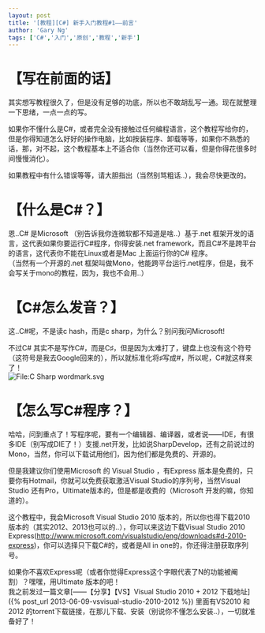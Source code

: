 ```yaml
---
layout: post
title: '[教程][C#] 新手入门教程#1——前言'
author: 'Gary Ng'
tags: ['C#','入门','原创','教程','新手']
---
```


# 【写在前面的话】

其实想写教程很久了，但是没有足够的功底，所以也不敢胡乱写一通。现在就整理一下思绪，一点一点的写。  
  

如果你不懂什么是C\#，或者完全没有接触过任何编程语言，这个教程写给你的，但是你得知道怎么好好的操作电脑，比如按装程序、卸载等等，如果你不熟悉的话，那，对不起，这个教程基本上不适合你（当然你还可以看，但是你得花很多时间慢慢消化）。  
  

如果教程中有什么错误等等，请大胆指出（当然别骂粗话..），我会尽快更改的。  
  

# 【什么是C\#？】

恩..C\# 是Microsoft （别告诉我你连微软都不知道是啥..）基于.net
框架开发的语言，这代表如果你要运行C\#程序，你得安装.net
framework，而且C\#不是跨平台的语言，这代表你不能在Linux或者是Mac
上面运行你的C\# 程序。  
 （当然有一个开源的.net
框架叫做Mono，他能跨平台运行.net程序，但是，我不会写关于mono的教程，因为，我也不会用..）  
  

# 【C\#怎么发音？】

这..C\#呢，不是读c hash，而是c sharp，为什么？别问我问Microsoft!  
  
 不过C\#
其实不是写作C\#，而是C♯，但是因为太难打了，键盘上也没有这个符号（这符号是我去Google回来的），所以就标准化将♯写成\#，所以呢，C\#就这样来了！  
 ![File:C Sharp
wordmark.svg](http://upload.wikimedia.org/wikipedia/commons/thumb/0/0d/C_Sharp_wordmark.svg/464px-C_Sharp_wordmark.svg.png)  
  

# 【怎么写C\#程序？】

哈哈，问到重点了！写程序呢，要有一个编辑器、编译器，或者说——IDE，有很多IDE（别写成DIE了！）支援.net开发，比如说SharpDevelop，还有之前说过的Mono，当然，你可以下载试用他们，因为他们都是免费的、开源的。  
  
 但是我建议你们使用Microsoft 的 Visual Studio ，有Express
版本是免费的，只要你有Hotmail，你就可以免费获取激活Visual
Studio的序列号，当然Visual Studio
还有Pro，Ultimate版本的，但是都是收费的（Microsoft
开发的嘛，你知道的）。  
  
 这个教程中，我会Microsoft Visual Studio 2010
版本的，所以你也得下载2010版本的（其实2012、2013也可以的..），你可以来这边下载Visual
Studio 2010
Express(<http://www.microsoft.com/visualstudio/eng/downloads#d-2010-express>)，你可以选择只下载C\#的，或者是All
in one的，你还得注册获取序列号。  
  

如果你不喜欢Express呢（或者你觉得Express这个字眼代表了N的功能被阉割）？嘿嘿，用Ultimate
版本的吧！  
 我之前发过一篇文章[——【分享】【VS】Visual Studio 2010 + 2012
下载地址]({% post_url 2013-06-09-vsvisual-studio-2010-2012 %})
里面有VS2010 和 2012
的torrent下载链接，在那儿下载、安装（别说你不懂怎么安装..），一切就准备好了！

